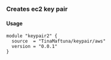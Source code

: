 
### Creates ec2 key pair

#### Usage

```
module "keypair2" {
  source  = "TinaMaftuna/keypair/aws"
  version = "0.0.1"
}
```